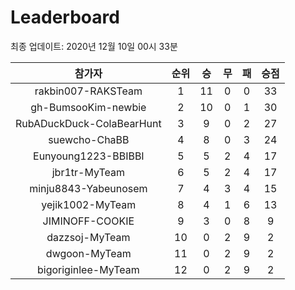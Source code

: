 # Leaderboard
최종 업데이트: 2020년 12월 10일 00시 33분




| 참가자 | 순위 | 승 | 무 | 패 | 승점 |
|:---:|:---:|:---:|:---:|:---:|:---:|
| rakbin007-RAKSTeam | 1 | 11 | 0 | 0 | 33 |
| gh-BumsooKim-newbie | 2 | 10 | 0 | 1 | 30 |
| RubADuckDuck-ColaBearHunt | 3 | 9 | 0 | 2 | 27 |
| suewcho-ChaBB | 4 | 8 | 0 | 3 | 24 |
| Eunyoung1223-BBIBBI | 5 | 5 | 2 | 4 | 17 |
| jbr1tr-MyTeam | 6 | 5 | 2 | 4 | 17 |
| minju8843-Yabeunosem | 7 | 4 | 3 | 4 | 15 |
| yejik1002-MyTeam | 8 | 4 | 1 | 6 | 13 |
| JIMINOFF-COOKIE | 9 | 3 | 0 | 8 | 9 |
| dazzsoj-MyTeam | 10 | 0 | 2 | 9 | 2 |
| dwgoon-MyTeam | 11 | 0 | 2 | 9 | 2 |
| bigoriginlee-MyTeam | 12 | 0 | 2 | 9 | 2 |